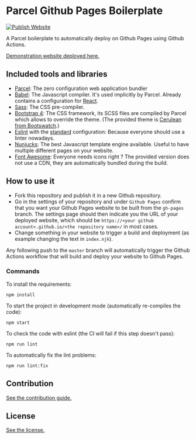 
# Parcel Github Pages Boilerplate

[![Publish Website](https://github.com/nicolas-van/parcel-github-pages-boilerplate/workflows/Publish%20Website/badge.svg)](https://github.com/nicolas-van/parcel-github-pages-boilerplate/actions?query=workflow%3A%22Publish+Website%22)

A Parcel boilerplate to automatically deploy on Github Pages using Github Actions.

[Demonstration website deployed here.](https://nicolas-van.github.io/parcel-github-pages-boilerplate/)

## Included tools and libraries

* [Parcel](https://parceljs.org/): The zero configuration web application bundler
* [Babel](https://babeljs.io/): The Javascript compiler. It's used implicitly by Parcel. Already contains a configuration for [React](https://reactjs.org/).
* [Sass](https://sass-lang.com/): The CSS pre-compiler.
* [Bootstrap 4](https://getbootstrap.com/): The CSS framework, its SCSS files are compiled by Parcel which allows to override the theme. (The provided theme is [Cerulean from Bootswatch](https://bootswatch.com/cerulean/).)
* [Eslint](https://eslint.org/) with the [standard](https://standardjs.com/) configuration: Because everyone should use a linter nowadays.
* [Nunjucks](https://mozilla.github.io/nunjucks/): The best Javascript template engine available. Useful to have multiple different pages on your website.
* [Font Awesome](https://fontawesome.com/): Everyone needs icons right ? The provided version does not use a CDN, they are automatically bundled during the build.

## How to use it

* Fork this repository and publish it in a new Github repository.
* Go in the settings of your repository and under `Github Pages` confirm that you want your Github Pages website to be built from the `gh-pages` branch. The settings page should then indicate you the URL of your deployed website, which should be `https://<your github account>.github.io/<the repository name>/` in most cases.
* Change something in your website to trigger a build and deployment (as example changing the text in `index.njk`).

Any following push to the `master` branch will automatically trigger the Github Actions workflow that will build and deploy your website to Github Pages.

### Commands

To install the requirements:

```
npm install
```

To start the project in development mode (automatically re-compiles the code):

```
npm start
```

To check the code with eslint (the CI will fail if this step doesn't pass):

```
npm run lint
```

To automatically fix the lint problems:

```
npm run lint:fix
```

## Contribution

[See the contribution guide.](./CONTRIBUTION.md)

## License

[See the license.](./LICENSE.md)

